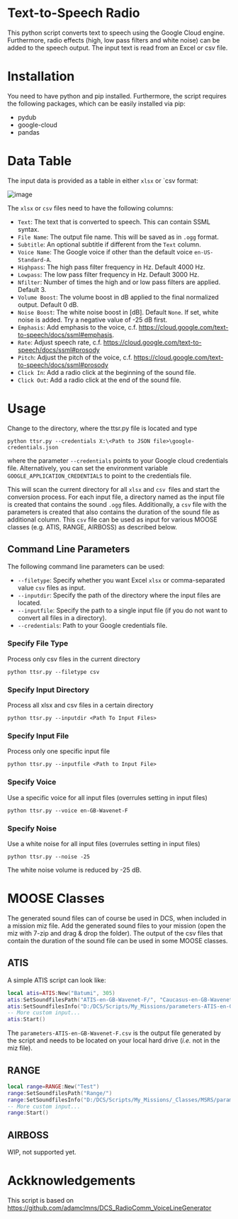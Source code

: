 # Text-to-Speech Radio
This python script converts text to speech using the Google Cloud engine. Furthermore, radio effects (high, low pass filters and white noise) can be added to the speech output.
The input text is read from an Excel or csv file.

# Installation
You need to have python and pip installed. Furthermore, the script requires the following packages, which can be easily installed via pip:
* pydub
* google-cloud
* pandas

# Data Table
The input data is provided as a table in either `xlsx` or `csv format:

![image](https://github.com/funkyfranky/MTTS/assets/28947887/79ca2b46-cd24-493e-84c4-598ef34b3958)

The `xlsx` or `csv` files need to have the following columns:
* `Text`: The text that is converted to speech. This can contain SSML syntax.
* `File Name`: The output file name. This will be saved as in `.ogg` format.
* `Subtitle`: An optional subtitle if different from the `Text` column.
* `Voice Name`: The Google voice if other than the default voice `en-US-Standard-A`.
* `Highpass`: The high pass filter frequency in Hz. Default 4000 Hz.
* `Lowpass`: The low pass filter frequency in Hz. Default 3000 Hz.
* `Nfilter`: Number of times the high and or low pass filters are applied. Default 3.
* `Volume Boost`: The volume boost in dB applied to the final normalized output. Default 0 dB.
* `Noise Boost`: The white noise boost in [dB]. Default `None`. If set, white noise is added. Try a negative value of -25 dB first.
* `Emphasis`: Add emphasis to the voice, c.f. https://cloud.google.com/text-to-speech/docs/ssml#emphasis.
* `Rate`: Adjust speech rate, c.f. https://cloud.google.com/text-to-speech/docs/ssml#prosody
* `Pitch`: Adjust the pitch of the voice, c.f. https://cloud.google.com/text-to-speech/docs/ssml#prosody
* `Click In`: Add a radio click at the beginning of the sound file.
* `Click Out`: Add a radio click at the end of the sound file.

# Usage
Change to the directory, where the ttsr.py file is located and type
```
python ttsr.py --credentials X:\<Path to JSON file>\google-credentials.json
```
where the parameter `--credentials` points to your Google cloud credentials file. Alternatively, you can set the environment variable `GOOGLE_APPLICATION_CREDENTIALS` to point to the credentials file.

This will scan the current directory for all `xlsx` and `csv `files and start the conversion process.
For each input file, a directory named as the input file is created that contains the sound `.ogg` files.
Additionally, a `csv` file with the parameters is created that also contains the duration of the sound file as additional column.
This `csv` file can be used as input for various MOOSE classes (e.g. ATIS, RANGE, AIRBOSS) as described below.

## Command Line Parameters
The following command line parameters can be used:
* `--filetype`: Specify whether you want Excel `xlsx` or comma-separated value `csv` files as input.
* `--inputdir`: Specify the path of the directory where the input files are located.
* `--inputfile`: Specify the path to a single input file (if you do not want to convert all files in a directory).
* `--credentials`: Path to your Google credentials file.

### Specify File Type
Process only csv files in the current directory
```
python ttsr.py --filetype csv
```
### Specify Input Directory
Process all xlsx and csv files in a certain directory
```
python ttsr.py --inputdir <Path To Input Files>
```
### Specify Input File
Process only one specific input file
```
python ttsr.py --inputfile <Path to Input File>
```
### Specify Voice
Use a specific voice for all input files (overrules setting in input files)
```
python ttsr.py --voice en-GB-Wavenet-F
```
### Specify Noise
Use a white noise for all input files (overrules setting in input files)
```
python ttsr.py --noise -25
```
The white noise volume is reduced by -25 dB.

# MOOSE Classes
The generated sound files can of course be used in DCS, when included in a mission miz file. Add the generated sound files to your mission (open the miz with 7-zip and drag & drop the folder).
The output of the csv files that contain the duration of the sound file can be used in some MOOSE classes.

## ATIS
A simple ATIS script can look like:
```lua
local atis=ATIS:New("Batumi", 305)  
atis:SetSoundfilesPath("ATIS-en-GB-Wavenet-F/", "Caucasus-en-GB-Wavenet-F/", "NATO Alphabet-en-GB-Wavenet-F/")
atis:SetSoundfilesInfo("D:/DCS/Scripts/My_Missions/parameters-ATIS-en-GB-Wavenet-F.csv")
-- More custom input...
atis:Start()
```
The `parameters-ATIS-en-GB-Wavenet-F.csv` is the output file generated by the script and needs to be located on your local hard drive (*i.e.* not in the miz file).

## RANGE
```lua
local range=RANGE:New("Test")
range:SetSoundfilesPath("Range/")
range:SetSoundfilesInfo("D:/DCS/Scripts/My_Missions/_Classes/MSRS/parameters-Range.csv")
-- More custom input...  
range:Start()
```

## AIRBOSS
WIP, not supported yet.

# Ackknowledgements
This script is based on https://github.com/adamclmns/DCS_RadioComm_VoiceLineGenerator
